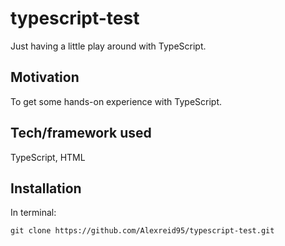 # typescript-test

Just having a little play around with TypeScript.

## Motivation

To get some hands-on experience with TypeScript.

## Tech/framework used

TypeScript, HTML

## Installation

In terminal:

`git clone https://github.com/Alexreid95/typescript-test.git`
